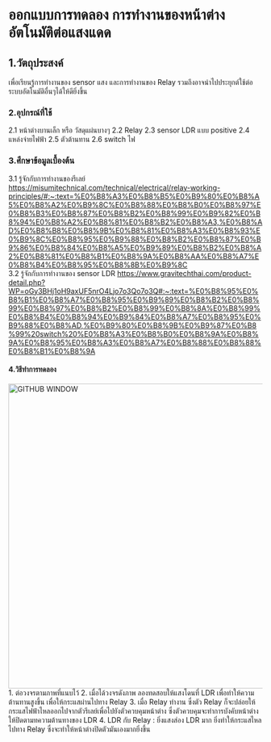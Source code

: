 # ออกแบบการทดลอง การทำงานของหน้าต่างอัตโนมัติต่อแสงแดด
## 1.วัตถุประสงค์  
  เพื่อเรียนรู้การทำงานของ sensor แสง และการทำงานของ Relay รวมถึงอาจนำไปประยุกต์ใช้ต่อระบบอัตโนมัติอื่นๆได้ให้ดียิ่งขึ้น
### 2.อุปกรณ์ที่ใช้
  2.1 หน้าต่างบานเล็ก หรือ วัสดุแผ่นบางๆ
  2.2 Relay
  2.3 sensor LDR แบบ positive
  2.4 แหล่งจ่ายไฟฟ้า
  2.5 ตัวต้านทาน
  2.6 switch ไฟ
### 3.ศึกษาข้อมูลเบื้องต้น  
  3.1 รู้จักกับการทำงานของรีเลย์ https://misumitechnical.com/technical/electrical/relay-working-principles/#:~:text=%E0%B8%A3%E0%B8%B5%E0%B9%80%E0%B8%A5%E0%B8%A2%E0%B9%8C%E0%B8%88%E0%B8%B0%E0%B8%97%E0%B8%B3%E0%B8%87%E0%B8%B2%E0%B8%99%E0%B9%82%E0%B8%94%E0%B8%A2%E0%B8%81%E0%B8%B2%E0%B8%A3,%E0%B8%AD%E0%B8%B8%E0%B8%9B%E0%B8%81%E0%B8%A3%E0%B8%93%E0%B9%8C%E0%B8%95%E0%B9%88%E0%B8%B2%E0%B8%87%E0%B9%86%E0%B8%84%E0%B8%A5%E0%B9%89%E0%B8%B2%E0%B8%A2%E0%B8%81%E0%B8%B1%E0%B8%9A%E0%B8%AA%E0%B8%A7%E0%B8%B4%E0%B8%95%E0%B8%8B%E0%B9%8C  
  3.2 รู้จักกับการทำงานของ sensor LDR https://www.gravitechthai.com/product-detail.php?WP=oGy3BHj1oH9axUF5nrO4Ljo7o3Qo7o3Q#:~:text=%E0%B8%95%E0%B8%B1%E0%B8%A7%E0%B8%95%E0%B9%89%E0%B8%B2%E0%B8%99%E0%B8%97%E0%B8%B2%E0%B8%99%E0%B8%8A%E0%B8%99%E0%B8%B4%E0%B8%94%E0%B9%84%E0%B8%A7%E0%B8%95%E0%B9%88%E0%B8%AD,%E0%B9%80%E0%B8%9B%E0%B9%87%E0%B8%99%20switch%20%E0%B8%A3%E0%B8%B0%E0%B8%9A%E0%B8%9A%E0%B8%95%E0%B8%A3%E0%B8%A7%E0%B8%88%E0%B8%88%E0%B8%B1%E0%B8%9A
#### 4.วิธีทำการทดลอง
<img width="604" alt="GITHUB WINDOW" src="https://user-images.githubusercontent.com/98943405/154261591-cbafd9ba-8c14-4aa0-b83c-90119f1a3a6e.png">
1. ต่อวงจรตามภาพที่แนบไว้
2. เมื่อได้วงจรดังภาพ ลองทดสอบให้แสงโดนที่ LDR เพื่อทำให้ความต้านทานสูงขึ้น เพื่อให้กระแสผ่านไปทาง Relay
3. เมื่อ Relay ทำงาน ซึ่งตัว Relay ก็จะปล่อยให้กระแสไฟฟ้าไหลออกไปจากตัวรีเลย์เพื่อไปยังตัวควบคุมหน้าต่าง ซึ่งตัวควบคุมจะทำการบังคับหน้าต่างให้ปิดตามทความต้านทางของ LDR
4. LDR กับ Relay : ยิ่งแสงส่อง LDR มาก ยิ่งทำให้กระแสไหลไปทาง Relay ซึ่งจะทำให้หน้าต่างปิดตัวมันเองมากยิ่งขึ้น
